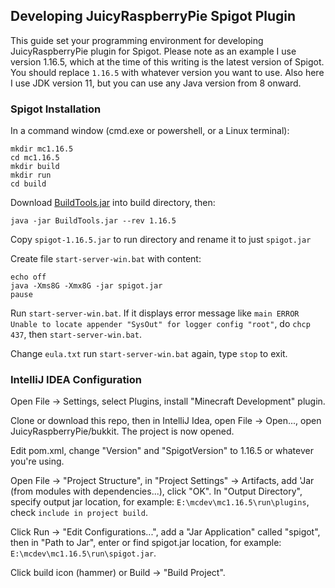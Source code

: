 ## Developing JuicyRaspberryPie Spigot Plugin

This guide set your programming environment for developing JuicyRaspberryPie plugin for Spigot.  Please note as an example I use version 1.16.5, which at the time of this writing is the latest version of Spigot. You should replace `1.16.5` with whatever version you want to use.  Also here I use JDK version 11, but you can use any Java version from 8 onward.

### Spigot Installation

In a command window (cmd.exe or powershell, or a Linux terminal): 

```
mkdir mc1.16.5
cd mc1.16.5
mkdir build
mkdir run
cd build
```

Download [BuildTools.jar](https://hub.spigotmc.org/jenkins/job/BuildTools/lastSuccessfulBuild/artifact/target/BuildTools.jar) into build directory, then:
```
java -jar BuildTools.jar --rev 1.16.5
```
Copy `spigot-1.16.5.jar` to run directory and rename it to just `spigot.jar`

Create file `start-server-win.bat` with content:

```
echo off
java -Xms8G -Xmx8G -jar spigot.jar
pause
```

Run `start-server-win.bat`.  If it displays error message like `main ERROR Unable to locate appender "SysOut" for logger config "root"`, do `chcp 437`, then `start-server-win.bat`.


Change `eula.txt` run `start-server-win.bat` again, type `stop` to exit.

### IntelliJ IDEA Configuration

Open File -> Settings, select Plugins, install "Minecraft Development" plugin.

Clone or download this repo, then in IntelliJ Idea, open File -> Open..., open JuicyRaspberryPie/bukkit. The project is now opened.

Edit pom.xml, change "Version" and "SpigotVersion" to 1.16.5 or whatever you're using.

Open File -> "Project Structure", in "Project Settings" -> Artifacts, add 'Jar (from modules with dependencies...), click "OK".  In "Output Directory", specify output jar location, for example: `E:\mcdev\mc1.16.5\run\plugins`, check `include in project build`.

Click Run -> "Edit Configurations...", add a "Jar Application" called "spigot", then in "Path to Jar", enter or find spigot.jar location, for example:
 `E:\mcdev\mc1.16.5\run\spigot.jar`.

Click build icon (hammer) or Build -> "Build Project".
